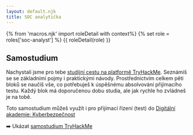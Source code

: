 ```yaml
---
layout: default.njk
title: SOC analytička
---
```

{% from 'macros.njk' import roleDetail with context%}
{% set role = roles['soc-analyst'] %}
{{ roleDetail(role) }}

## Samostudium
Nachystali jsme pro tebe <a href="TryHackMe/">studijní cestu na platformě TryHackMe</a>. Seznámíš se se základními pojmy i praktickými návody. Prostřednictvím celkem pěti bloků se naučíš vše, co potřebuješ k úspěšnému absolvování přijímacího testu. Každý blok má doporučenou dobu studia, ale jak rychle ho zvládneš je na tobě.

Toto samostudium můžeš využít i pro přijímací řízení (test) do <a href="/kurzy/cs-222-digitalni-akademie-kyberbezpecnost/">Digitální akademie: Kyberbezpečnost</a> 

➡️  Ukázat <a href="/TryHackMe/">samostudium TryHackMe</a>
